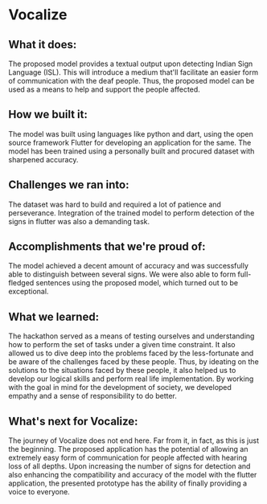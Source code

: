# Vocalize

## What it does:
The proposed model provides a textual output upon detecting Indian Sign Language (ISL). This will introduce a medium that'll facilitate an easier form of communication with the deaf people. Thus, the proposed model can be used as a means to help and support the people affected.

## How we built it:
The model was built using languages like python and dart, using the open source framework Flutter for developing an application for the same. The model has been trained using a personally built and procured dataset with sharpened accuracy.

## Challenges we ran into:
The dataset was hard to build and required a lot of patience and perseverance. Integration of the trained  model to perform detection of the signs in flutter was also a demanding task.

## Accomplishments that we're proud of:
The model achieved a decent amount of accuracy and was successfully able to distinguish between several signs. We were also able to form full-fledged sentences using the proposed model, which turned out to be exceptional.

## What we learned:
The hackathon served as a means of testing ourselves and understanding how to perform the set of tasks under a given time constraint. It also allowed us to dive deep into the problems faced by the less-fortunate and be aware of the challenges faced by these people. Thus, by ideating on the solutions to the situations faced by these people, it also helped us to develop our logical skills and perform real life implementation. By working with the goal in mind for the development of society, we developed empathy and a sense of responsibility to do better.

## What's next for Vocalize:
The journey of Vocalize does not end here. Far from it, in fact, as this is just the beginning. The proposed application has the potential of allowing an extremely easy form of communication for people affected with hearing loss of all depths. Upon increasing the number of signs for detection and also enhancing the compatibility and accuracy of the model with the flutter application, the presented prototype has the ability of finally providing a voice to everyone. 
